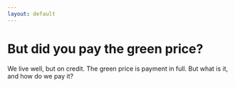 ```yaml
---
layout: default
---
```

#  But did you pay the green price?

We live well, but on credit. The green price is payment in full. But what is it, and how do we pay it?
